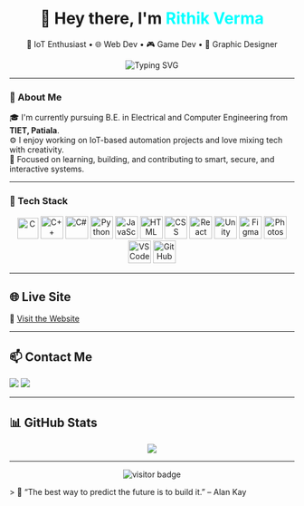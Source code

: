 <h1 align="center">👋 Hey there, I'm <span style="color:#00FFFF">Rithik Verma</span></h1>

<p align="center">
  🔐 IoT Enthusiast • 🌐 Web Dev • 🎮 Game Dev • 🎨 Graphic Designer  
</p>


<p align="center">
  <img src="https://readme-typing-svg.demolab.com?font=Fira+Code&duration=2500&pause=1000&color=FF0000&center=true&vCenter=true&width=435&lines=Welcome+to+my+GitHub!;I+build+smart+%26+creative+projects." alt="Typing SVG" />
</p>

---

### 🧠 About Me

🎓 I'm currently pursuing B.E. in Electrical and Computer Engineering from **TIET, Patiala**.  
⚙️ I enjoy working on IoT-based automation projects and love mixing tech with creativity.  
🎯 Focused on learning, building, and contributing to smart, secure, and interactive systems.

---

### 🚀 Tech Stack

<p align="center">
  <!-- Languages -->
  <img src="https://upload.wikimedia.org/wikipedia/commons/thumb/1/18/C_Programming_Language.svg/380px-C_Programming_Language.svg.png?20201031132917" alt="C" width="37"/>
  <img src="https://cdn.jsdelivr.net/gh/devicons/devicon/icons/cplusplus/cplusplus-original.svg" alt="C++" width="40"/>
  <img src="https://cdn.jsdelivr.net/gh/devicons/devicon/icons/csharp/csharp-original.svg" alt="C#" width="40"/> <!-- C# Logo -->
  <img src="https://cdn.jsdelivr.net/gh/devicons/devicon/icons/python/python-original.svg" alt="Python" width="40"/>
  <img src="https://cdn.jsdelivr.net/gh/devicons/devicon/icons/javascript/javascript-original.svg" alt="JavaScript" width="40"/>
  
  <!-- Web -->
  <img src="https://cdn.jsdelivr.net/gh/devicons/devicon/icons/html5/html5-original.svg" alt="HTML" width="40"/>
  <img src="https://cdn.jsdelivr.net/gh/devicons/devicon/icons/css3/css3-original.svg" alt="CSS" width="40"/>
  <img src="https://cdn.jsdelivr.net/gh/devicons/devicon/icons/react/react-original.svg" alt="React" width="40"/>

  <!-- Game Dev -->
  <img src="https://cdn.jsdelivr.net/gh/devicons/devicon/icons/unity/unity-original.svg" alt="Unity" width="40"/>

  <!-- Design -->
  <img src="https://cdn.jsdelivr.net/gh/devicons/devicon/icons/figma/figma-original.svg" alt="Figma" width="40"/>
  <img src="https://cdn.jsdelivr.net/gh/devicons/devicon/icons/photoshop/photoshop-plain.svg" alt="Photoshop" width="40"/>

  <!-- Tools -->
  <img src="https://cdn.jsdelivr.net/gh/devicons/devicon/icons/vscode/vscode-original.svg" alt="VS Code" width="40"/>
  <img src="https://cdn.jsdelivr.net/gh/devicons/devicon/icons/github/github-original.svg" alt="GitHub" width="40"/>
</p>

---
## 🌐 Live Site

🔗 [Visit the Website](https://ritvik78.github.io/portfolio/)

---

## 📫 Contact Me

<p "width="80">
  <a href="mailto:rock4rithik@gmail.com"><img src="https://ssl.gstatic.com/ui/v1/icons/mail/rfr/logo_gmail_lockup_default_1x_r5.png"></a>
  <a href="https://www.linkedin.com/in/rithik-verma-74592226a/"><img src="https://ci3.googleusercontent.com/meips/ADKq_NaZS80lJKKLmNWJbywLi3-jL3P8kFjdgCFzkf0a8q_y3PqMIkP33vZjoMOTXpjrwVWBEkCT00SFqqw25LqKDg26-N7T-ACNc2svYj3RVaPB2cBiRYM=s0-d-e1-ft#https://static.licdn.com/aero-v1/sc/h/9ehe6n39fa07dc5edzv0rla4e"></a>
</p>

---

## 📊 GitHub Stats

<p align="center">
  <img src="https://github-readme-stats.vercel.app/api?username=rithikverma&show_icons=true&theme=tokyonight&hide_border=true&border_radius=10">
</p>

---
<p align="center">
  <img src="https://komarev.com/ghpvc/?username=rithikverma&label=Profile+Visitors&color=00ffff&style=flat-square" alt="visitor badge"/>
</p>
> 🖤 “The best way to predict the future is to build it.” – Alan Kay

